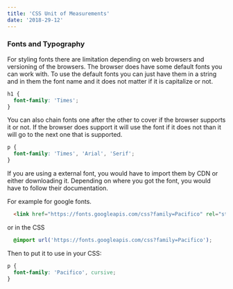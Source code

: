 ```yaml
---
title: 'CSS Unit of Measurements'
date: '2018-29-12'
---
```


### Fonts and Typography 

For styling fonts there are limitation depending on web browsers and versioning  of the browsers. The browser does have some default fonts you can work with. To use the default fonts you can just have them in a string and in them the font name and it does not matter if it is capitalize or not.

```CSS
h1 {
  font-family: 'Times';
}
```

You can also chain fonts one after the other to cover if the browser supports it or not. If the browser does support it will use the font if it does not than it will go to the next one that is supported.

```CSS
p {
  font-family: 'Times', 'Arial', 'Serif';
}
```

If you are using a external font, you would have to import them by CDN or either downloading it. Depending on where you got the font, you would have to follow their documentation.

For example for google fonts.

```HTML 
  <link href="https://fonts.googleapis.com/css?family=Pacifico" rel="stylesheet">
```

or in the CSS
```CSS
  @import url('https://fonts.googleapis.com/css?family=Pacifico');
```

Then to put it to use in your CSS:
```CSS
p {
  font-family: 'Pacifico', cursive;
}
```